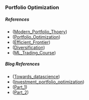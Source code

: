 ### Portfolio Optimization

##### References
* ([Modern_Portfolio_Thoery](https://en.wikipedia.org/wiki/Modern_portfolio_theory))
* ([Portfolio_Optimization](https://en.wikipedia.org/wiki/Portfolio_optimization))
* ([Efficient_Frontier](https://en.wikipedia.org/wiki/Efficient_frontier))
* ([Diversification](https://en.wikipedia.org/wiki/Diversification_(finance)))
* ([ML_Trading_Course](https://in.udacity.com/course/machine-learning-for-trading--ud501))

##### Blog References
* ([Towards_datascience](https://towardsdatascience.com/efficient-frontier-portfolio-optimisation-in-python-e7844051e7f))
* ([Investment_portfolio_optimization](http://www.bradfordlynch.com/blog/2015/12/04/InvestmentPortfolioOptimization.html))
* ([Part_1](https://medium.com/python-data/effient-frontier-in-python-34b0c3043314))
* ([Part_2](https://medium.com/python-data/efficient-frontier-portfolio-optimization-with-python-part-2-2-2fe23413ad94))
